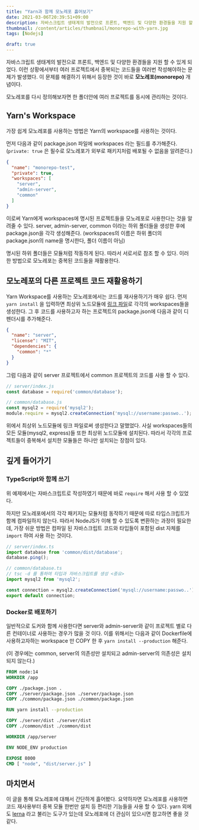 ```yaml
---
title: "Yarn과 함께 모노레포 흟어보기"
date: 2021-03-06T20:39:51+09:00
description: 자바스크립트 생태계의 발전으로 프론트, 백엔드 및 다양한 환경들을 지원 할 수 있게 되었다. 이런 상황에서부터 여러 프로젝트에서 중복되는 코드들을 여러번 작성해야하는 문제가 발생했다. 이 문제를 해결하기 위해서 등장한 것이 바로 모노레포 개념이다.
thumbnail: /content/articles/thumbnail/monorepo-with-yarn.jpg
tags: [Nodejs]

draft: true
---
```

자바스크립트 생태계의 발전으로 프론트, 백엔드 및 다양한 환경들을 지원 할 수 있게 되었다. 이런 상황에서부터 여러 프로젝트에서 중복되는 코드들을 여러번 작성해야하는 문제가 발생했다.
이 문제를 해결하기 위해서 등장한 것이 바로 **모노레포(monorepo)** 개념이다.

모노레포를 다시 정의해보자면 한 폴더안에 여러 프로젝트를 동시에 관리하는 것이다.

## Yarn's Workspace
가장 쉽게 모노레포를 사용하는 방법은 Yarn의 workspace를 사용하는 것이다.

먼저 다음과 같이 package.json 파일에 workspaces 라는 필드를 추가해준다. (`private: true` 은 필수로 모노레포가 외부로 패키지처럼 배포될 수 없음을 알려준다.)
```json
{
  "name": "monorepo-test",
  "private": true, 
  "workspaces": [
    "server",
    "admin-server",
    "common"
  ]
}
```
이로써 Yarn에게 workspaces에 명시된 프로젝트들을 모노레포로 사용한다는 것을 알려줄 수 있다. server, admin-server, common 이라는 하위 폴더들을 생성한 후에 package.json을 각각 생성해준다. (workspaces의 이름은 하위 폴더의 package.json의 name을 명시한다, 폴더 이름이 아님)

명시된 하위 폴더들은 모듈처럼 작동하게 된다. 따라서 서로서로 참조 할 수 있다. 이러한 방법으로 모노레포는 중복된 코드들을 재활용한다.

## 모노레포의 다른 프로젝트 코드 재활용하기
Yarn Workspace를 사용하는 모노레포에서는 코드를 재사용하기가 매우 쉽다. 먼저 `yarn install` 을 입력하면 최상위 노드모듈에 [링크 파일](https://jhnyang.tistory.com/269)로 각각의 workspaces들을 생성한다. 그 후 코드를 사용하고자 하는 프로젝트의 package.json에 다음과 같이 디펜더시를 추가해준다.

```json
{
  "name": "server",
  "license": "MIT",
  "dependencies": {
    "common": "*"
  }
}
```
그럼 다음과 같이 server 프로젝트에서 common 프로젝트의 코드를 사용 할 수 있다.

```js
// server/index.js
const database = require('common/database');

// common/database.js
const mysql2 = require('mysql2');
module.require = mysql2.createConnection('mysql://username:passwo..');
```

위에서 최상위 노드모듈에 링크 파일로써 생성한다고 말했었다. 사실 workspaces들의 모든 모듈(mysql2, express)들 또한 최상위 노드모듈에 설치된다. 따라서 각각의 프로젝트들이 중복해서 설치한 모듈들은 하나만 설치되는 장점이 있다.

## 깊게 들어가기
### TypeScript와 함께 쓰기
위 예제에서는 자바스크립트로 작성하였기 때문에 바로 `require` 해서 사용 할 수 있었다.

하지만 모노레포에서의 각각 패키지는 모듈처럼 동작하기 때문에 따로 타입스크립트가 함께 컴파일하지 않는다.
따라서 NodeJS가 이해 할 수 있도록 변환하는 과정이 필요한데, 가장 쉬운 방법은 컴파일 된 자바스크립트 코드와 타입들이 포함된 dist 자체를 `import` 하여 사용 하는 것이다.

```ts
// server/index.ts
import database from 'common/dist/database';
database.ping();

// common/database.ts
// tsc -d 를 통하여 타입과 자바스크립트를 생성 <중요>
import mysql2 from 'mysql2';

const connection = mysql2.createConnection('mysql://username:passwo..');
export default connection;
```

### Docker로 배포하기
일반적으로 도커와 함께 사용한다면 server와 admin-server와 같이 프로젝트 별로 다른 컨테이너로 사용하는 경우가 많을 것 이다. 이를 위해서는 다음과 같이 Dockerfile에 사용하고자하는 workspace 만 COPY 한 후 `yarn install --production` 해준다.

(이 경우에는 common, server의 의존성만 설치되고 admin-server의 의존성은 설치되지 않는다.)
```Dockerfile
FROM node:14
WORKDIR /app

COPY ./package.json .
COPY ./server/package.json ./server/package.json
COPY ./common/package.json ./common/package.json

RUN yarn install --production

COPY ./server/dist ./server/dist
COPY ./common/dist ./common/dist

WORKDIR /app/server

ENV NODE_ENV production

EXPOSE 8000
CMD [ "node", "dist/server.js" ]
```

## 마치면서
이 글을 통해 모노레포에 대해서 간단하게 흟어봤다. 요약하자면 모노레포를 사용하면 코드 재사용부터 중복 모듈 한번만 설치 등 편리한 기능들을 사용 할 수 있다. yarn 외에도 [lerna](https://github.com/lerna/lerna) 라고 불리는 도구가 있는데 모노레포에 더 관심이 있으시면 참고하면 좋을 것 같다.